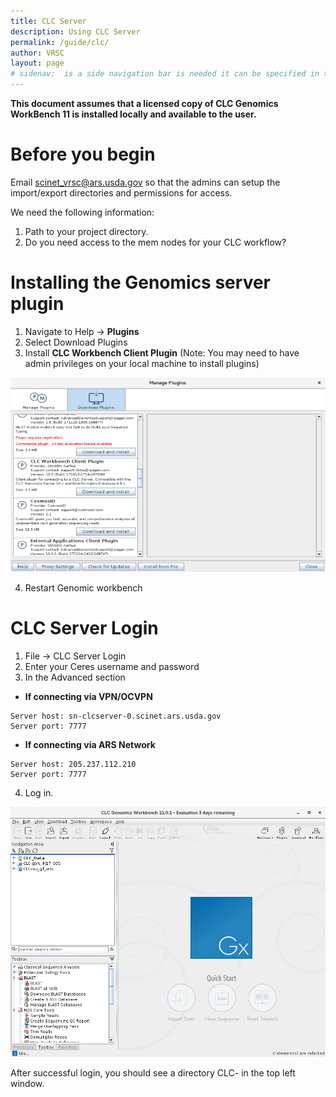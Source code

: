 ```yaml
---
title: CLC Server
description: Using CLC Server
permalink: /guide/clc/
author: VRSC
layout: page
# sidenav:  is a side navigation bar is needed it can be specified in the _data/navigation.yml file
---
```



**This document assumes that a licensed copy of CLC Genomics WorkBench 11 is installed locally and available to the user.**

# Before you begin

Email scinet_vrsc@ars.usda.gov so that the admins can setup the import/export directories and permissions for access.

We need the following information:
1.	Path to your project directory.
2.	Do you need access to the mem nodes for your CLC workflow?

# Installing the Genomics server plugin
1.	Navigate to Help -> **Plugins**
2.	Select Download Plugins
3.	Install **CLC Workbench Client Plugin** (Note: You may need to have admin privileges on your local machine to install plugins)

![](/assets/img/CLC1.png)

4.	Restart Genomic workbench

# CLC Server Login

1.	File -> CLC Server Login
2.	Enter your Ceres username and password
3.	In the Advanced section
  * **If connecting via VPN/OCVPN**
```
Server host: sn-clcserver-0.scinet.ars.usda.gov
Server port: 7777
```
  *	**If connecting via ARS Network**
```
Server host: 205.237.112.210
Server port: 7777
```
4.	Log in.

![](/assets/img/CLC2.png)

After successful login, you should see a directory CLC-<your project> in the top left window.
